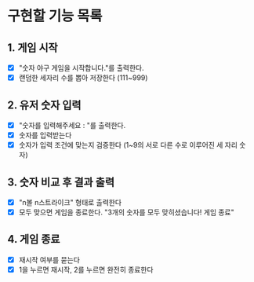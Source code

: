# 구현할 기능 목록

## 1. 게임 시작

- [x] "숫자 야구 게임을 시작합니다."를 출력한다.
- [x] 랜덤한 세자리 수를 뽑아 저장한다 (111~999)

## 2. 유저 숫자 입력

- [x] "숫자를 입력해주세요 : "를 출력한다.
- [x] 숫자를 입력받는다
- [x] 숫자가 입력 조건에 맞는지 검증한다 (1~9의 서로 다른 수로 이루어진 세 자리 숫자)

## 3. 숫자 비교 후 결과 출력

- [x] "n볼 n스트라이크" 형태로 출력한다
- [x] 모두 맞으면 게임을 종료한다. "3개의 숫자를 모두 맞히셨습니다! 게임 종료"

## 4. 게임 종료

- [x] 재시작 여부를 묻는다
- [x] 1을 누르면 재시작, 2를 누르면 완전히 종료한다
